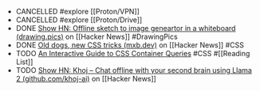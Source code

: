 - CANCELLED #explore [[Proton/VPN]]
- CANCELLED #explore [[Proton/Drive]]
- DONE [Show HN: Offline sketch to image geneartor in a whiteboard (drawing.pics)](https://news.ycombinator.com/item?id=40480336) on [[Hacker News]] #DrawingPics
- DONE [Old dogs, new CSS tricks (mxb.dev)](https://news.ycombinator.com/item?id=40484802) on [[Hacker News]] #CSS
- TODO [An Interactive Guide to CSS Container Queries](https://ishadeed.com/article/css-container-query-guide/) #CSS #[[Reading List]]
- TODO [Show HN: Khoj – Chat offline with your second brain using Llama 2 (github.com/khoj-ai)](https://news.ycombinator.com/item?id=36933452) on [[Hacker News]]